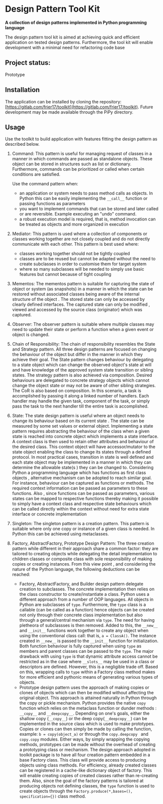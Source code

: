 # Design Pattern Tool Kit
**A collection of design patterns implemented in Python programming language**

The design pattern tool kit is aimed at achieving quick and efficient application on tested design patterns. 
Furthermore, the tool kit will enable development with a minimal need for refactoring code base 

## Project status: 
Prototype

## Installation
The application can be installed by cloning the repository: 
[https://gitlab.com/frier17/toolkit](https://gitlab.com/frier17/toolkit). Future development may be made available
 through the PiPy directory.

## Usage
Use the toolkit to build application with features fitting the design pattern as described below.

1. Command: This pattern is useful for managing request of classes in a manner in which commands are passed as
 standalone objects. These object can be stored in structures such as list or dictionary. Furthermore, commands can
  be prioritized or called when certain conditions are satisfied.
  
    Use the command pattern when:
    + an application or system needs to pass method calls as objects. In Python this can be easily implementing the
     `__call__` function or passing functions as parameters
    + you want to implement commands that can be stored and later called or are reversible. Example executing an
     "undo" command.
    + a robust execution model is required, that is, method invocation can be treated as objects and more organized
     in execution

2. Mediator: This pattern is used where a collection of components or classes working together are not closely
 coupled and do not directly communicate with each other. This pattern is best used where:

    + classes working together should not be tightly coupled
    + classes are to be reused but cannot be adapted without the need to create subclasses in order to customise them
     for target system
    + where so many subclasses will be needed to simply use basic features but cannot because of tight coupling

3. Mementos: The mementos pattern is suitable for capturing the state of object or system (as snapshots) in a manner
 in which the state can be restored without associated classes being aware of the internal structure of the object
 . The stored state can only be accessed by clearly defined interfaces. The captured state can only be modified
 , viewed and accessed by the source class (originator) which was captured.

4. Observer: The observer pattern is suitable where multiple classes may need to update their state or perform a
 function when a given event or object is changed. 

5. Chain of Responsibility: The chain of responsibility resembles the State and Strategy pattern. 
All three design patterns are focused on changing the behaviour of the object but differ in the manner in which they
 achieve their goal. 
The State pattern changes behaviour by delegating to a state object which can change the observed object's state at
 will and have knowledge of the approved system state transition or sibling states. The strategy pattern is also
  achieved via composition. Desired behaviours are delegated to concrete strategy objects which cannot change the
   object state or may not be aware of other sibling strategies. The CoR is also based on composition. 
In this scenario, a task is accomplished by passing it along a linked number of handlers. 
Each handler may handle the given task, component of the task, or simply pass the task to the next handler till the
 entire task is accomplished.

6. State: The state design pattern is useful where an object needs to change its behaviour based on its current state
. The state can be measured by some set values or external object.
Implementing a state pattern requires abstracting the behaviour of the class when a given state is reached into
 concrete object which implements a state interface. A context class is then used to retain other attributes and
  behaviour of the desired class. This context object will have accessor/mutator to the state object enabling the
   class to change its states through a defined protocol. In most practical cases, transition in state is well
    defined and each state object may be implemented in a manner in which they can determine the allowable state(s
    ) they can be changed to. Considering Python a programming language which has functions as first class objects
    , alternative mechanism can be adopted to reach similar goal. For instance, behaviour can be captured as
     functions or methods. The required context information can be passed as parameters to these functions. Also
     , since functions can be passed as parameters, various states can be mapped to respective functions thereby
      making it possible to simply have a context class and respective state behaviours which can be called directly
       within the context without need for extra state interface or concrete implementation

7. Singleton: The singleton pattern is a creation pattern. This pattern is suitable where only one copy or instance
 of a given class is needed. In Python this can be achieved using metaclasses.

8. Factory, AbstractFactory, Prototype Design Pattern: The three creation pattern while different in their approach
 share a common factor: they are tailored to creating objects while delegating the detail implementation to children
  classes or composite class with sole responsibility of making copies or creating instances. From this view point
  , and considering the nature of the Python language, the following deductions can be reached:
    + Factory, AbstractFactory, and Builder design pattern delegate creation to subclasses. The concrete implementation
     then
     relies on the class constructor to create/instantiate a class. Python uses a different approach from a number of
      OOP languages. All objects in Python are subclasses of `type`. Furthermore, the `type` class is a callable (can
       be called as a function) hence objects can be created not only through their concrete class implementation but
        also through a general/central mechanism via `type`. The need for having pletheora of subclassses is then
         removed. Added to this, the `__new__` and `__init__` functions work together to create any object when using
          the
          conventional class call: that is, `a = ClassA()`. The instance created in `__new__` is passed to the `__init__`
           function for initialization. Both function behaviour is fully captured when using `type` as members and
            parent classes can be passed to the `type`. The major drawback with using `type` is that dynamic
             attribute access cannot be restricted as in the case where `__slots__` may be used in a class or
              descriptors are defined. However, this is a negligible trade off. Based on this, wrapping calls to
               `type` within a Factory class method makes for more efficient and pythonic means of generating various
                types of objects. 
    + Prototype design pattern uses the approach of making copies or clones of objects which can then be modified
     without affecting the original object. This approach is attained naturally in Python through the copy or pickle
      mechanism. Python provides the native `copy` function which relies on the metaclass function or dunder methods
      : `__copy__` and `__deepcopy__`. Depending on one's goals, either the shallow copy (`__copy__`) or the deep
       copy(`__deepcopy__`) can be implemented in the source class which is used to make prototypes. Copies or clones
        can then simply be made by calling the function, example: `b = copy(object_a)` or through the `copy.deepcopy
        ` and `copy.copy` modules. Either ways, by simply wrapping the copying methods, prototypes can be made
         without the overhead of creating a prototyping class or mechanism. 
   The design approach adopted in toolkit package is to have all four creation pattern embedded in a base Factory
    class. This class will provide access to producing objects using class methods. For efficiency, already created
     classes can be registered in a cache-like dictionary object of factory. This will enable creating copies of
      created classes rather than re-creating them. Also, since the goal of the factory patterns is tailored at
       producing objects not defining classes, the `type` function is used to create objects through the 
       `Factory.produce(*,bases=(), specification={})` class method. 
